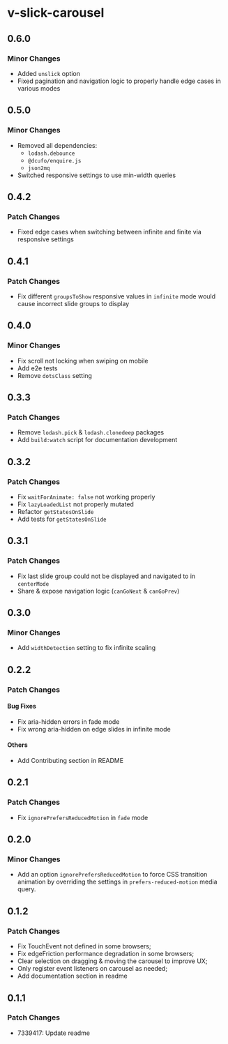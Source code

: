 # v-slick-carousel

## 0.6.0

### Minor Changes

- Added `unslick` option
- Fixed pagination and navigation logic to properly handle edge cases in various modes

## 0.5.0

### Minor Changes

- Removed all dependencies:
  - `lodash.debounce`
  - `@dcufo/enquire.js`
  - `json2mq`
- Switched responsive settings to use min-width queries

## 0.4.2

### Patch Changes

- Fixed edge cases when switching between infinite and finite via responsive settings

## 0.4.1

### Patch Changes

- Fix different `groupsToShow` responsive values in `infinite` mode would cause incorrect slide groups to display

## 0.4.0

### Minor Changes

- Fix scroll not locking when swiping on mobile
- Add e2e tests
- Remove `dotsClass` setting

## 0.3.3

### Patch Changes

- Remove `lodash.pick` & `lodash.clonedeep` packages
- Add `build:watch` script for documentation development

## 0.3.2

### Patch Changes

- Fix `waitForAnimate: false` not working properly
- Fix `lazyLoadedList` not properly mutated
- Refactor `getStatesOnSlide`
- Add tests for `getStatesOnSlide`

## 0.3.1

### Patch Changes

- Fix last slide group could not be displayed and navigated to in `centerMode`
- Share & expose navigation logic (`canGoNext` & `canGoPrev`)

## 0.3.0

### Minor Changes

- Add `widthDetection` setting to fix infinite scaling

## 0.2.2

### Patch Changes

#### Bug Fixes

- Fix aria-hidden errors in fade mode
- Fix wrong aria-hidden on edge slides in infinite mode

#### Others

- Add Contributing section in README

## 0.2.1

### Patch Changes

- Fix `ignorePrefersReducedMotion` in `fade` mode

## 0.2.0

### Minor Changes

- Add an option `ignorePrefersReducedMotion` to force CSS transition animation by overriding the settings in
  `prefers-reduced-motion` media query.

## 0.1.2

### Patch Changes

- Fix TouchEvent not defined in some browsers;
- Fix edgeFriction performance degradation in some browsers;
- Clear selection on dragging & moving the carousel to improve UX;
- Only register event listeners on carousel as needed;
- Add documentation section in readme

## 0.1.1

### Patch Changes

- 7339417: Update readme
